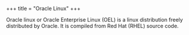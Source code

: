 +++
title = "Oracle Linux"
+++

Oracle linux or Oracle Enterprise Linux (OEL) is a linux distribution freely distributed by Oracle. It is compiled from Red Hat (RHEL) source code.
